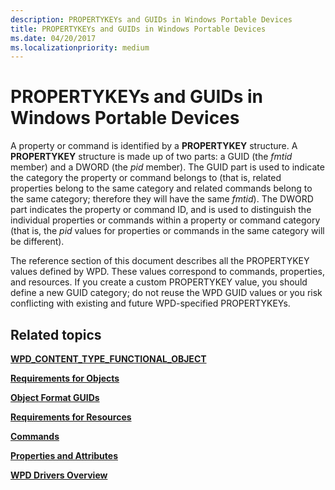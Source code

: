 ```yaml
---
description: PROPERTYKEYs and GUIDs in Windows Portable Devices
title: PROPERTYKEYs and GUIDs in Windows Portable Devices
ms.date: 04/20/2017
ms.localizationpriority: medium
---
```


# PROPERTYKEYs and GUIDs in Windows Portable Devices


A property or command is identified by a **PROPERTYKEY** structure. A **PROPERTYKEY** structure is made up of two parts: a GUID (the *fmtid* member) and a DWORD (the *pid* member). The GUID part is used to indicate the category the property or command belongs to (that is, related properties belong to the same category and related commands belong to the same category; therefore they will have the same *fmtid*). The DWORD part indicates the property or command ID, and is used to distinguish the individual properties or commands within a property or command category (that is, the *pid* values for properties or commands in the same category will be different).

The reference section of this document describes all the PROPERTYKEY values defined by WPD. These values correspond to commands, properties, and resources. If you create a custom PROPERTYKEY value, you should define a new GUID category; do not reuse the WPD GUID values or you risk conflicting with existing and future WPD-specified PROPERTYKEYs.

## <span id="related_topics"></span>Related topics


[**WPD\_CONTENT\_TYPE\_FUNCTIONAL\_OBJECT**](https://docs.microsoft.com/previous-versions/windows/hardware/drivers/ff597845(v=vs.85))

[**Requirements for Objects**](requirements-for-objects.md)

[**Object Format GUIDs**](https://docs.microsoft.com/previous-versions/windows/hardware/drivers/ff597651(v=vs.85))

[**Requirements for Resources**](https://docs.microsoft.com/previous-versions/windows/hardware/drivers/ff597663(v=vs.85))

[**Commands**](https://docs.microsoft.com/previous-versions/windows/hardware/drivers/ff597554(v=vs.85))

[**Properties and Attributes**](https://docs.microsoft.com/previous-versions/windows/hardware/drivers/ff597900(v=vs.85))

[**WPD Drivers Overview**](wpd-drivers-overview.md)

 

 





